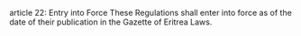 article 22: Entry into Force
These Regulations shall enter into force as of the date of their publication in the Gazette of Eritrea Laws.
<ul>
</ul>
